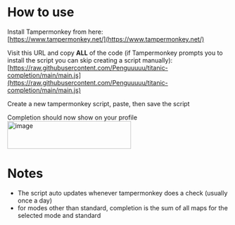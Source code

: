 # How to use

Install Tampermonkey from here:   
  [https://www.tampermonkey.net/](https://www.tampermonkey.net/)

Visit this URL and copy **ALL** of the code (if Tampermonkey prompts you to install the script you can skip creating a script manually):  
   [https://raw.githubusercontent.com/Penguuuuu/titanic-completion/main/main.js](https://raw.githubusercontent.com/Penguuuuu/titanic-completion/main/main.js)

Create a new tampermonkey script, paste, then save the script

Completion should now show on your profile   
<img width="281" height="63" alt="image" src="https://github.com/user-attachments/assets/a4bed58e-4a66-4fe3-9bbd-2875c405d117" />

# Notes
- The script auto updates whenever tampermonkey does a check (usually once a day)
- for modes other than standard, completion is the sum of all maps for the selected mode and standard
